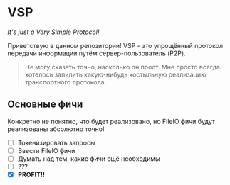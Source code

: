 # VSP
*It's just a Very Simple Protocol!*

Приветствую в данном репозитории! VSP - это упрощённый протокол передачи информации путём сервер-пользователь (P2P). 
> Не могу сказать точно, насколько он прост. Мне просто всегда хотелось запилить какую-нибудь костыльную реализацию транспортного протокола.

## Основные фичи
Конкретно не понятно, что будет реализовано, но FileIO фичи будут реализованы абсолютно точно!

- [ ] Токенизировать запросы
- [ ] Ввести FileIO фичи
- [ ] Думать над тем, какие фичи ещё необходимы
- [ ] ???
- [x] **PROFIT!!**
